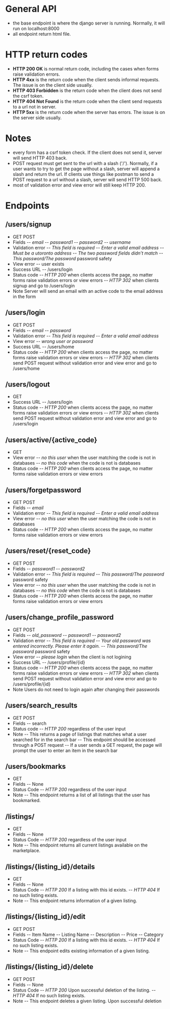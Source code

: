 # General API
- the base endpoint is where the django server is running. Normally, it will run on localhost:8000
- all endpoint return html file.

# HTTP return codes
- **HTTP 200 OK** is normal return code, including the cases when forms raise validation errors.
- **HTTP 4xx** is the return code when the client sends informal requests. The issue is on the client side usually.
- **HTTP 403 Forbidden** is the return code when the client does not send the csrf token.
- **HTTP 404 Not Found** is the return code when the client send requests to a url not in server.
- **HTTP 5xx** is the return code when the server has errors. The issue is on the server side usually.

# Notes
- every form has a csrf token check. If the client does not send it, server will send HTTP 403 back.
- POST request must get sent to the url with a slash ('/'). Normally, if a user wants to try to get the page without a slash, server will append a slash and return the url. If clients use things like postman to send a POST request to a url without a slash, server will send HTTP 500 back.
- most of validation error and view error will still keep HTTP 200.

# Endpoints
## /users/signup
- GET POST
- Fields
-- *email*
-- *password1*
-- *password2*
-- *username*
- Validation error
-- *This field is required*
-- *Enter a valid email address*
-- *Must be a utoronto address*
-- *The two password fields didn’t match*
-- *This password/The password* password safety
- View error
-- user exists
- Success URL
-- /users/login
- Status code
-- *HTTP 200* when clients access the page, no matter forms raise validation errors or view errors
-- *HTTP 302* when clients signup and go to /users/login
- Note
Server will send an email with an active code to the email address in the form

## /users/login
- GET POST
- Fields
-- *email*
-- *password*
- Validation error
-- *This field is required*
-- *Enter a valid email address*
- View error
-- *wrong user or password*
- Success URL
-- /users/home
- Status code
-- *HTTP 200* when clients access the page, no matter forms raise validation errors or view errors
-- *HTTP 302* when clients send POST request without validation error and view error and go to /users/home

## /users/logout
- GET
- Success URL
-- /users/login
- Status code
-- *HTTP 200* when clients access the page, no matter forms raise validation errors or view errors
-- *HTTP 302* when clients send POST request without validation error and view error and go to /users/login

## /users/active/{active_code}
- GET
- View error
-- *no this user* when the user matching the code is not in databases
-- *no this code* when the code is not is databases
- Status code
-- *HTTP 200* when clients access the page, no matter forms raise validation errors or view errors

## /users/forgetpassword
- GET POST
- Fields
-- *email*
- Validation error
-- *This field is required*
-- *Enter a valid email address*
- View error
-- *no this user* when the user matching the code is not in databases
- Status code
-- *HTTP 200* when clients access the page, no matter forms raise validation errors or view errors



## /users/reset/{reset_code}
- GET POST
- Fields
-- *password1*
-- *password2*
- Validation error
-- *This field is required*
-- *This password/The password* password safety
- View error
-- *no this user* when the user matching the code is not in databases
-- *no this code* when the code is not is databases
- Status code
-- *HTTP 200* when clients access the page, no matter forms raise validation errors or view errors

## /users/change_profile_password
- GET POST
- Fields
-- *old_password*
-- *password1*
-- *password2*
- Validation error
-- *This field is required*
-- *Your old password was entered incorrectly. Please enter it again.*
-- *This password/The password* password safety
- View error
-- *please login* when the client is not logining
- Success URL
-- /users/profile/{id}
- Status code
-- *HTTP 200* when clients access the page, no matter forms raise validation errors or view errors
-- *HTTP 302* when clients send POST request without validation error and view error and go to /users/profile/{id}
- Note
Users do not need to login again after changing their passwords

## /users/search_results
- GET POST
- Fields
-- search
- Status code
-- *HTTP 200* regardless of the user input
- Note
-- This returns a page of listings that matches what a user searched for in the search bar
-- This endpoint should be accessed through a POST request
-- If a user sends a GET request, the page will prompt the user to enter an item in the search bar

## /users/bookmarks
- GET
- Fields
-- None
- Status Code
-- *HTTP 200* regardless of the user input
- Note
-- This endpoint returns a list of all listings that the user has bookmarked.

## /listings/
- GET
- Fields
-- None
- Status Code
-- *HTTP 200* regardless of the user input
- Note
-- This endpoint returns all current listings available on the marketplace.

## /listings/{listing_id}/details
- GET
- Fields
-- None
- Status Code
-- *HTTP 200* If a listing with this id exists.
-- *HTTP 404* If no such listing exists.
- Note
-- This endpoint returns information of a given listing.

## /listings/{listing_id}/edit
- GET POST
- Fields
-- Item Name
-- Listing Name
-- Description
-- Price
-- Category
- Status Code
-- *HTTP 200* If a listing with this id exists.
-- *HTTP 404* If no such listing exists.
- Note
-- This endpoint edits existing information of a given listing.

## /listings/{listing_id}/delete
- GET POST
- Fields
-- None
- Status Code
-- *HTTP 200* Upon successful deletion of the listing.
-- *HTTP 404* If no such listing exists.
- Note
-- This endpoint deletes a given listing. Upon successful deletion